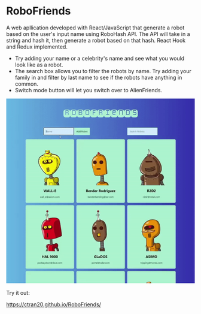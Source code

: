 # RoboFriends
A web apllication developed with React/JavaScript that generate a robot based on the user's input name using RoboHash API. The API will take in a string and hash it, then generate a robot based on that hash. React Hook and Redux implemented.

- Try adding your name or a celebrity's name and see what you would look like as a robot.
- The search box allows you to filter the robots by name. Try adding your family in and filter by last name to see if the robots have anything in common.
- Switch mode button will let you switch over to AlienFriends.

<img src="git-imgs/screen.gif" width="600" />


Try it out:

https://ctran20.github.io/RoboFriends/
